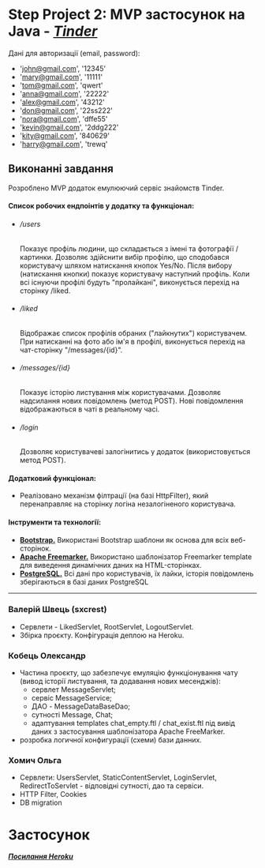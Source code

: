 # Step Project 2: MVP застосунок на Java  - ***[Tinder](http://tinderproject.herokuapp.com)***

Дані для авторизації (email, password):
* 'john@gmail.com', '12345'
* 'mary@gmail.com', '11111'
* 'tom@gmail.com', 'qwert'
* 'anna@gmail.com', '22222'
* 'alex@gmail.com', '43212'
* 'don@gmail.com', '22ss222'
* 'nora@gmail.com', 'dffe55'
* 'kevin@gmail.com', '2ddg222'
* 'kity@gmail.com', '840629'
* 'harry@gmail.com', 'trewq'

## Виконанні завдання 

Розроблено MVP додаток емулюючий сервіс знайомств Tinder.<br>
#### Список робочих ендпоінтів у додатку та функціонал:
- ###### /users 
  Показує профіль людини, що складається з імені та фотографії / картинки. Дозволяє здійснити вибір профілю, що сподобався користувачу шляхом натискання кнопок Yes/No. Після вибору (натискання кнопки) показує користувачу наступний профіль. Коли всі існуючи профілі будуть "пролайкані", виконується перехід на сторінку /liked.<br>
- ###### /liked 
  Відображає список профілів обраних ("лайкнутих") користувачем. При натисканні на фото або ім'я в профілі, виконується перехід на чат-сторінку "/messages/{id}".
- ###### /messages/{id} 
  Показує історію листування між користувачами. Дозволяє надсилання нових повідомлень (метод POST). Нові повідомлення відображаються в чаті в реальному часі.
- ######  /login
  Дозволяє користувачеві залогінитись у додаток (використовується метод POST).
#### Додатковий функціонал:
- Реалізовано механізм філтрації (на базі HttpFilter), який перенаправляє на сторінку логіна незалогіненого користувача.
#### Інструменти та технології:
- <b>[Bootstrap.](https://getbootstrap.com/)</b> Використані Bootstrap шаблони як основа для всіх веб-сторінок.
- <b>[Apache Freemarker.](https://freemarker.apache.org/)</b> Використано шаблонізатор Freemarker template для виведення динамічних даних на HTML-сторінках.
- <b>[PostgreSQL.](https://www.postgresql.org/)</b> Всі дані про користувачів, їх лайки, історія повідомлень зберігаються в базі даних PostgreSQL

****
### Валерій Швець (sxcrest)
- Сервлети - LikedServlet, RootServlet, LogoutServlet.
- Збірка проєкту. Конфігурація деплою на Heroku.

### Кобець Олександр
- Частина проєкту, що забезпечує емуляцію функціонування чату (вивод історії листування, та додавання нових месенджів):
  - сервлет MessageServlet;
  - сервіс MessageService;
  - ДАО - MessageDataBaseDao;
  - сутності Message, Chat;
  - адаптування templates chat_empty.ftl / chat_exist.ftl під вивід даних з застосування шаблонізатора Apache FreeMarker.
- розробка логичної конфигурації (схеми) бази данних.  

### Хомич Ольга
- Сервлети: UsersServlet, StaticContentServlet, LoginServlet, RedirectToServlet - відповідні сутності, дао та сервіси.
- HTTP Filter, Cookies
- DB migration

# Застосунок
***[Посилання Heroku](http://tinderproject.herokuapp.com)***

